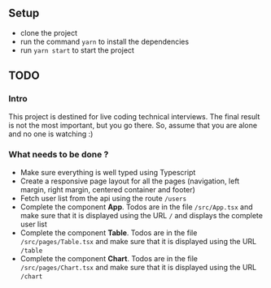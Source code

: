 ## Setup
* clone the project
* run the command `yarn` to install the dependencies
* run `yarn start` to start the project

## TODO
### Intro
This project is destined for live coding technical interviews. The final result is not the most important, but you go there. So, assume that you are alone and no one is watching :)


### What needs to be done ?
* Make sure everything is well typed using Typescript
* Create a responsive page layout for all the pages (navigation, left margin, right margin, centered container and footer) 
* Fetch user list from the api using the route `/users` 
* Complete the component **App**. Todos are in the file `/src/App.tsx` and make sure that it is displayed using the URL `/` and displays the complete user list
* Complete the component **Table**. Todos are in the file `/src/pages/Table.tsx` and make sure that it is displayed using the URL `/table`
* Complete the component **Chart**. Todos are in the file `/src/pages/Chart.tsx` and make sure that it is displayed using the URL `/chart`
